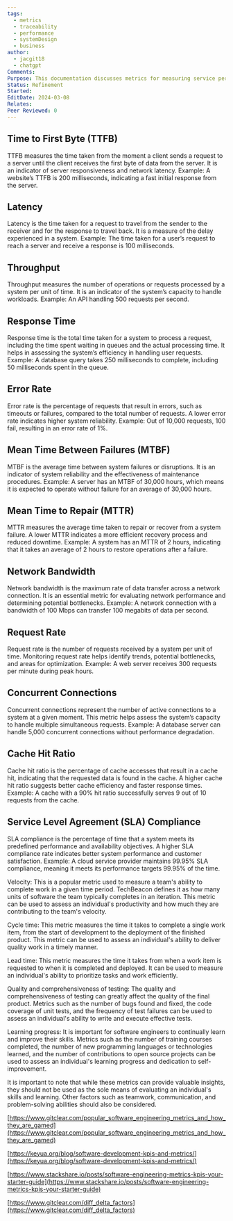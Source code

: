 ```yaml
---
tags:
  - metrics
  - traceability
  - performance
  - systemDesign
  - business
author:
  - jacgit18
  - chatgpt
Comments: 
Purpose: This documentation discusses metrics for measuring service performance.
Status: Refinement
Started: 
EditDate: 2024-03-08
Relates: 
Peer Reviewed: 0
---
```

## Time to First Byte (TTFB)

TTFB measures the time taken from the moment a client sends a request to a server until the client receives the first byte of data from the server. It is an indicator of server responsiveness and network latency. Example: A website’s TTFB is 200 milliseconds, indicating a fast initial response from the server.


## Latency

Latency is the time taken for a request to travel from the sender to the receiver and for the response to travel back. It is a measure of the delay experienced in a system. Example: The time taken for a user’s request to reach a server and receive a response is 100 milliseconds.

## Throughput

Throughput measures the number of operations or requests processed by a system per unit of time. It is an indicator of the system’s capacity to handle workloads. Example: An API handling 500 requests per second.

## Response Time

Response time is the total time taken for a system to process a request, including the time spent waiting in queues and the actual processing time. It helps in assessing the system’s efficiency in handling user requests. Example: A database query takes 250 milliseconds to complete, including 50 milliseconds spent in the queue.

## Error Rate

Error rate is the percentage of requests that result in errors, such as timeouts or failures, compared to the total number of requests. A lower error rate indicates higher system reliability. Example: Out of 10,000 requests, 100 fail, resulting in an error rate of 1%.

## Mean Time Between Failures (MTBF)

MTBF is the average time between system failures or disruptions. It is an indicator of system reliability and the effectiveness of maintenance procedures. Example: A server has an MTBF of 30,000 hours, which means it is expected to operate without failure for an average of 30,000 hours.

## Mean Time to Repair (MTTR)

MTTR measures the average time taken to repair or recover from a system failure. A lower MTTR indicates a more efficient recovery process and reduced downtime. Example: A system has an MTTR of 2 hours, indicating that it takes an average of 2 hours to restore operations after a failure.

## Network Bandwidth

Network bandwidth is the maximum rate of data transfer across a network connection. It is an essential metric for evaluating network performance and determining potential bottlenecks. Example: A network connection with a bandwidth of 100 Mbps can transfer 100 megabits of data per second.

## Request Rate

Request rate is the number of requests received by a system per unit of time. Monitoring request rate helps identify trends, potential bottlenecks, and areas for optimization. Example: A web server receives 300 requests per minute during peak hours.

## Concurrent Connections

Concurrent connections represent the number of active connections to a system at a given moment. This metric helps assess the system’s capacity to handle multiple simultaneous requests. Example: A database server can handle 5,000 concurrent connections without performance degradation.

## Cache Hit Ratio

Cache hit ratio is the percentage of cache accesses that result in a cache hit, indicating that the requested data is found in the cache. A higher cache hit ratio suggests better cache efficiency and faster response times. Example: A cache with a 90% hit ratio successfully serves 9 out of 10 requests from the cache.

## Service Level Agreement (SLA) Compliance

SLA compliance is the percentage of time that a system meets its predefined performance and availability objectives. A higher SLA compliance rate indicates better system performance and customer satisfaction. Example: A cloud service provider maintains 99.95% SLA compliance, meaning it meets its performance targets 99.95% of the time.















Velocity: This is a popular metric used to measure a team's ability to complete work in a given time period. TechBeacon defines it as how many units of software the team typically completes in an iteration. This metric can be used to assess an individual's productivity and how much they are contributing to the team's velocity.  
  
Cycle time: This metric measures the time it takes to complete a single work item, from the start of development to the deployment of the finished product. This metric can be used to assess an individual's ability to deliver quality work in a timely manner.  
  
Lead time: This metric measures the time it takes from when a work item is requested to when it is completed and deployed. It can be used to measure an individual's ability to prioritize tasks and work efficiently.  
  
Quality and comprehensiveness of testing: The quality and comprehensiveness of testing can greatly affect the quality of the final product. Metrics such as the number of bugs found and fixed, the code coverage of unit tests, and the frequency of test failures can be used to assess an individual's ability to write and execute effective tests.  
  
Learning progress: It is important for software engineers to continually learn and improve their skills. Metrics such as the number of training courses completed, the number of new programming languages or technologies learned, and the number of contributions to open source projects can be used to assess an individual's learning progress and dedication to self-improvement.  
  
It is important to note that while these metrics can provide valuable insights, they should not be used as the sole means of evaluating an individual's skills and learning. Other factors such as teamwork, communication, and problem-solving abilities should also be considered.  
  
[https://www.gitclear.com/popular_software_engineering_metrics_and_how_they_are_gamed](https://www.gitclear.com/popular_software_engineering_metrics_and_how_they_are_gamed)  
  
[https://keyua.org/blog/software-development-kpis-and-metrics/](https://keyua.org/blog/software-development-kpis-and-metrics/)  
  
[https://www.stackshare.io/posts/software-engineering-metrics-kpis-your-starter-guide](https://www.stackshare.io/posts/software-engineering-metrics-kpis-your-starter-guide)  
  
[https://www.gitclear.com/diff_delta_factors](https://www.gitclear.com/diff_delta_factors)